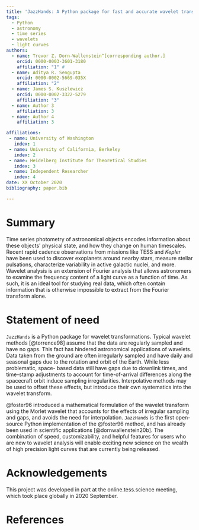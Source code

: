 ```yaml
---
title: 'JazzHands: A Python package for fast and accurate wavelet transformations on unevenly sampled data'
tags:
  - Python
  - astronomy
  - time series
  - wavelets
  - light curves
authors:
  - name: Trevor Z. Dorn-Wallenstein^[corresponding author.]
    orcid: 0000-0003-3601-3180
    affiliation: "1" #
  - name: Aditya R. Sengupta
    orcid: 0000-0002-5669-035X
    affiliation: "2"
  - name: James S. Kuszlewicz
    orcid: 0000-0002-3322-5279
    affiliation: "3"
  - name: Author 3
    affiliation: 3
  - name: Author 4
    affiliation: 3

affiliations:
 - name: University of Washington
   index: 1
 - name: University of California, Berkeley
   index: 2
 - name: Heidelberg Institute for Theoretical Studies
   index: 3
 - name: Independent Researcher
   index: 4
date: XX October 2020
bibliography: paper.bib

---
```


# Summary

Time series photometry of astronomical objects encodes information about
these objects' physical state, and how they change on human timescales. Recent rapid cadence observations from missions like TESS and *Kepler* have been used to discover exoplanets around nearby stars, measure stellar pulsations, characterize variability in active galactic nuclei, and more. Wavelet analysis is an extension of Fourier analysis that allows astronomers to examine the frequency content of a light curve as a function of time. As such, it is an
ideal tool for studying real data, which often contain information that is
otherwise impossible to extract from the Fourier transform alone.

# Statement of need

`JazzHands` is a Python package for wavelet transformations. Typical wavelet
methods [@torrence98] assume that the data are regularly sampled and have
no gaps. This fact has hindered astronomical applications of wavelets. Data
taken from the ground are often irregularly sampled and have daily and seasonal
gaps due to the rotation and orbit of the Earth. While less problematic, space-
based data still have gaps due to downlink times, and time-stamp adjustments to account for time-of-arrival differences along the spacecraft orbit induce
sampling irregularities. Interpolative methods may be used to offset these
effects, but introduce their own systematics into the wavelet transform.

@foster96 introduced a mathematical formulation of the wavelet transform
using the Morlet wavelet that accounts for the effects of irregular sampling
and gaps, and avoids the need for interpolation. `JazzHands` is the first
open-source Python implementation of the @foster96 method, and has already
been used in scientific applications [@dornwallenstein20b]. The combination of
speed, customizability, and helpful features for users who are new to wavelet
analysis will enable exciting new science on the wealth of high precision light
curves that are currently being released.

# Acknowledgements

This project was developed in part at the online.tess.science meeting, which
took place globally in 2020 September.

# References
